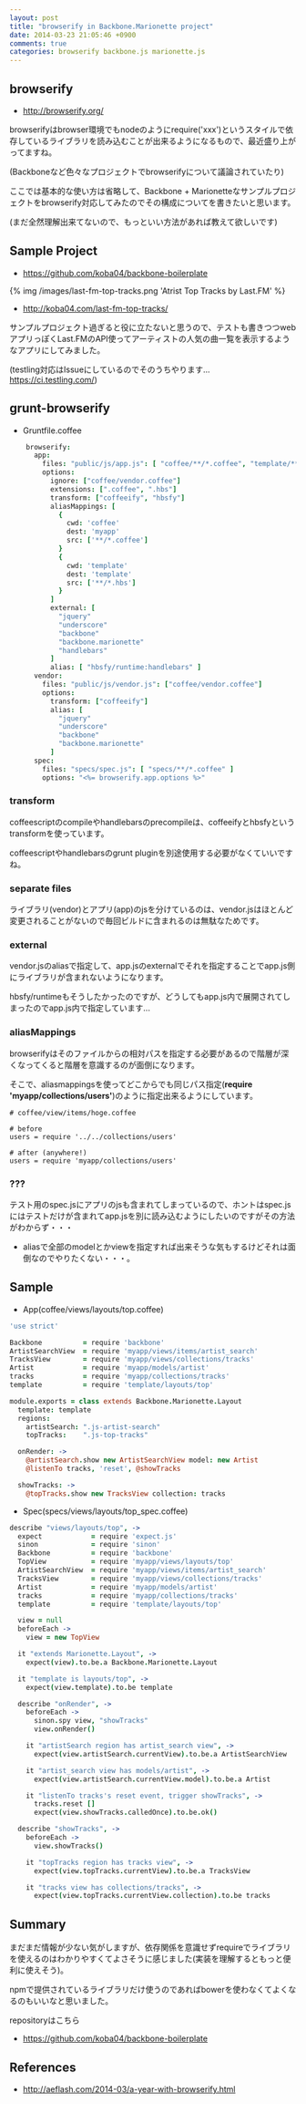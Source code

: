 ```yaml
---
layout: post
title: "browserify in Backbone.Marionette project"
date: 2014-03-23 21:05:46 +0900
comments: true
categories: browserify backbone.js marionette.js
---
```


## browserify

* http://browserify.org/

browserifyはbrowser環境でもnodeのようにrequire('xxx')というスタイルで依存しているライブラリを読み込むことが出来るようになるもので、最近盛り上がってますね。

(Backboneなど色々なプロジェクトでbrowserifyについて議論されていたり)

ここでは基本的な使い方は省略して、Backbone + Marionetteなサンプルプロジェクトをbrowserify対応してみたのでその構成についてを書きたいと思います。

<!-- more -->

(まだ全然理解出来てないので、もっといい方法があれば教えて欲しいです)

## Sample Project

* https://github.com/koba04/backbone-boilerplate

{% img /images/last-fm-top-tracks.png 'Atrist Top Tracks by Last.FM' %}

* http://koba04.com/last-fm-top-tracks/

サンプルプロジェクト過ぎると役に立たないと思うので、テストも書きつつwebアプリっぽくLast.FMのAPI使ってアーティストの人気の曲一覧を表示するようなアプリにしてみました。

(testling対応はIssueにしているのでそのうちやります... https://ci.testling.com/)


## grunt-browserify

* Gruntfile.coffee
```coffeescript
    browserify:
      app:
        files: "public/js/app.js": [ "coffee/**/*.coffee", "template/**/*.hbs" ]
        options:
          ignore: ["coffee/vendor.coffee"]
          extensions: [".coffee", ".hbs"]
          transform: ["coffeeify", "hbsfy"]
          aliasMappings: [
            {
              cwd: 'coffee'
              dest: 'myapp'
              src: ['**/*.coffee']
            }
            {
              cwd: 'template'
              dest: 'template'
              src: ['**/*.hbs']
            }
          ]
          external: [
            "jquery"
            "underscore"
            "backbone"
            "backbone.marionette"
            "handlebars"
          ]
          alias: [ "hbsfy/runtime:handlebars" ]
      vendor:
        files: "public/js/vendor.js": ["coffee/vendor.coffee"]
        options:
          transform: ["coffeeify"]
          alias: [
            "jquery"
            "underscore"
            "backbone"
            "backbone.marionette"
          ]
      spec:
        files: "specs/spec.js": [ "specs/**/*.coffee" ]
        options: "<%= browserify.app.options %>"
```

### transform

coffeescriptのcompileやhandlebarsのprecompileは、coffeeifyとhbsfyというtransformを使っています。

coffeescriptやhandlebarsのgrunt pluginを別途使用する必要がなくていいですね。

### separate files

ライブラリ(vendor)とアプリ(app)のjsを分けているのは、vendor.jsはほとんど変更されることがないので毎回ビルドに含まれるのは無駄なためです。

### external

vendor.jsのaliasで指定して、app.jsのexternalでそれを指定することでapp.js側にライブラリが含まれないようになります。

hbsfy/runtimeもそうしたかったのですが、どうしてもapp.js内で展開されてしまったのでapp.js内で指定しています...


### aliasMappings

browserifyはそのファイルからの相対パスを指定する必要があるので階層が深くなってくると階層を意識するのが面倒になります。

そこで、aliasmappingsを使ってどこからでも同じパス指定(**require 'myapp/collections/users'**)のように指定出来るようにしています。

```
# coffee/view/items/hoge.coffee

# before
users = require '../../collections/users'

# after (anywhere!)
users = require 'myapp/collections/users'
```

### ???
テスト用のspec.jsにアプリのjsも含まれてしまっているので、ホントはspec.jsにはテストだけが含まれてapp.jsを別に読み込むようにしたいのですがその方法がわからず・・・

* aliasで全部のmodelとかviewを指定すれば出来そうな気もするけどそれは面倒なのでやりたくない・・・。

## Sample

* App(coffee/views/layouts/top.coffee)

```coffeescript
'use strict'

Backbone          = require 'backbone'
ArtistSearchView  = require 'myapp/views/items/artist_search'
TracksView        = require 'myapp/views/collections/tracks'
Artist            = require 'myapp/models/artist'
tracks            = require 'myapp/collections/tracks'
template          = require 'template/layouts/top'

module.exports = class extends Backbone.Marionette.Layout
  template: template
  regions:
    artistSearch: ".js-artist-search"
    topTracks:    ".js-top-tracks"

  onRender: ->
    @artistSearch.show new ArtistSearchView model: new Artist
    @listenTo tracks, 'reset', @showTracks

  showTracks: ->
    @topTracks.show new TracksView collection: tracks
```

* Spec(specs/views/layouts/top_spec.coffee)

```coffeescript
describe "views/layouts/top", ->
  expect            = require 'expect.js'
  sinon             = require 'sinon'
  Backbone          = require 'backbone'
  TopView           = require 'myapp/views/layouts/top'
  ArtistSearchView  = require 'myapp/views/items/artist_search'
  TracksView        = require 'myapp/views/collections/tracks'
  Artist            = require 'myapp/models/artist'
  tracks            = require 'myapp/collections/tracks'
  template          = require 'template/layouts/top'

  view = null
  beforeEach ->
    view = new TopView

  it "extends Marionette.Layout", ->
    expect(view).to.be.a Backbone.Marionette.Layout

  it "template is layouts/top", ->
    expect(view.template).to.be template

  describe "onRender", ->
    beforeEach ->
      sinon.spy view, "showTracks"
      view.onRender()

    it "artistSearch region has artist_search view", ->
      expect(view.artistSearch.currentView).to.be.a ArtistSearchView

    it "artist_search view has models/artist", ->
      expect(view.artistSearch.currentView.model).to.be.a Artist

    it "listenTo tracks's reset event, trigger showTracks", ->
      tracks.reset []
      expect(view.showTracks.calledOnce).to.be.ok()

  describe "showTracks", ->
    beforeEach ->
      view.showTracks()

    it "topTracks region has tracks view", ->
      expect(view.topTracks.currentView).to.be.a TracksView

    it "tracks view has collections/tracks", ->
      expect(view.topTracks.currentView.collection).to.be tracks
```

## Summary

まだまだ情報が少ない気がしますが、依存関係を意識せずrequireでライブラリを使えるのはわかりやすくてよさそうに感じました(実装を理解するともっと便利に使えそう)。

npmで提供されているライブラリだけ使うのであればbowerを使わなくてよくなるのもいいなと思いました。

repositoryはこちら

* https://github.com/koba04/backbone-boilerplate

## References

* http://aeflash.com/2014-03/a-year-with-browserify.html
